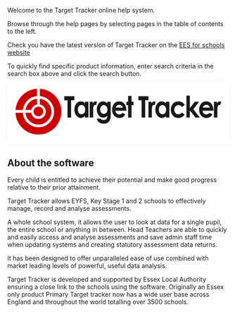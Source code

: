 Welcome to the Target Tracker online help system. 

Browse through the help pages by selecting pages in the table of contents to the left.

Check you have the latest version of Target Tracker on the [EES for schools website](http://www.eesforschools.org/targettracker)

To quickly find specific product information, enter search criteria in the search box above and click the search button. 

![](logo.large.png)

## About the software

Every child is entitled to achieve their potential and make good progress relative to their prior attainment.
 
Target Tracker allows EYFS, Key Stage 1 and 2 schools  to effectively manage, record and analyse assessments.

A whole school system, it allows the user to look at data for a single pupil, the entire school or anything in between.  Head Teachers are able to quickly and easily access and analyse assessments and save admin staff time when updating systems and creating statutory assessment data returns.

It has been designed to offer unparalleled ease of use combined with market leading levels of powerful, useful data analysis.

Target Tracker is developed and supported by Essex Local Authority ensuring a close link to the schools using the software. Originally an Essex only product Primary Target tracker now has a wide user base across England and throughout the world totalling over 3500 schools.
